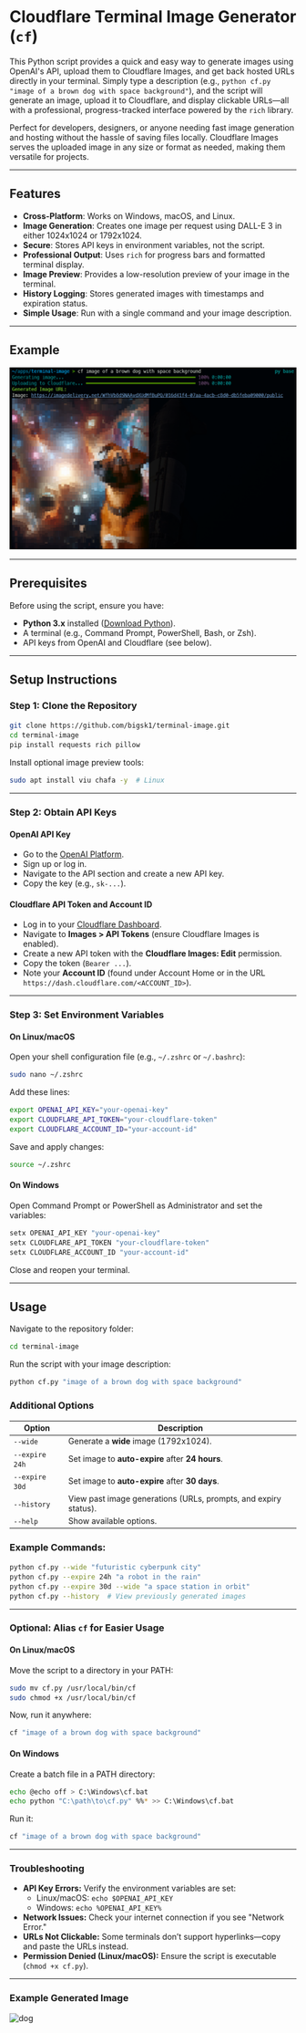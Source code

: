 # Cloudflare Terminal Image Generator (`cf`)

This Python script provides a quick and easy way to generate images using OpenAI's API, upload them to Cloudflare Images, and get back hosted URLs directly in your terminal. Simply type a description (e.g., `python cf.py "image of a brown dog with space background"`), and the script will generate an image, upload it to Cloudflare, and display clickable URLs—all with a professional, progress-tracked interface powered by the `rich` library.

Perfect for developers, designers, or anyone needing fast image generation and hosting without the hassle of saving files locally. Cloudflare Images serves the uploaded image in any size or format as needed, making them versatile for projects.

---

## Features

- **Cross-Platform**: Works on Windows, macOS, and Linux.
- **Image Generation**: Creates one image per request using DALL-E 3 in either 1024x1024 or 1792x1024.
- **Secure**: Stores API keys in environment variables, not the script.
- **Professional Output**: Uses `rich` for progress bars and formatted terminal display.
- **Image Preview**: Provides a low-resolution preview of your image in the terminal.
- **History Logging**: Stores generated images with timestamps and expiration status.
- **Simple Usage**: Run with a single command and your image description.

---

## Example

![cf2](cf2.png)

---

## Prerequisites

Before using the script, ensure you have:
- **Python 3.x** installed ([Download Python](https://www.python.org/downloads/)).
- A terminal (e.g., Command Prompt, PowerShell, Bash, or Zsh).
- API keys from OpenAI and Cloudflare (see below).

---

## Setup Instructions

### Step 1: Clone the Repository

```bash
git clone https://github.com/bigsk1/terminal-image.git
cd terminal-image
pip install requests rich pillow
```

Install optional image preview tools:
```bash
sudo apt install viu chafa -y  # Linux
```

---

### Step 2: Obtain API Keys

#### OpenAI API Key
- Go to the [OpenAI Platform](https://platform.openai.com/).
- Sign up or log in.
- Navigate to the API section and create a new API key.
- Copy the key (e.g., `sk-...`).

#### Cloudflare API Token and Account ID
- Log in to your [Cloudflare Dashboard](https://dash.cloudflare.com/).
- Navigate to **Images > API Tokens** (ensure Cloudflare Images is enabled).
- Create a new API token with the **Cloudflare Images: Edit** permission.
- Copy the token (`Bearer ...`).
- Note your **Account ID** (found under Account Home or in the URL `https://dash.cloudflare.com/<ACCOUNT_ID>`).

---

### Step 3: Set Environment Variables

#### On Linux/macOS
Open your shell configuration file (e.g., `~/.zshrc` or `~/.bashrc`):
```bash
sudo nano ~/.zshrc
```

Add these lines:
```bash
export OPENAI_API_KEY="your-openai-key"
export CLOUDFLARE_API_TOKEN="your-cloudflare-token"
export CLOUDFLARE_ACCOUNT_ID="your-account-id"
```

Save and apply changes:
```bash
source ~/.zshrc
```

#### On Windows
Open Command Prompt or PowerShell as Administrator and set the variables:
```powershell
setx OPENAI_API_KEY "your-openai-key"
setx CLOUDFLARE_API_TOKEN "your-cloudflare-token"
setx CLOUDFLARE_ACCOUNT_ID "your-account-id"
```

Close and reopen your terminal.

---

## Usage

Navigate to the repository folder:
```bash
cd terminal-image
```

Run the script with your image description:
```bash
python cf.py "image of a brown dog with space background"
```

### Additional Options
| Option | Description |
|--------|-------------|
| `--wide` | Generate a **wide** image (1792x1024). |
| `--expire 24h` | Set image to **auto-expire** after **24 hours**. |
| `--expire 30d` | Set image to **auto-expire** after **30 days**. |
| `--history` | View past image generations (URLs, prompts, and expiry status). |
| `--help` | Show available options. |

### Example Commands:
```bash
python cf.py --wide "futuristic cyberpunk city"
python cf.py --expire 24h "a robot in the rain"
python cf.py --expire 30d --wide "a space station in orbit"
python cf.py --history  # View previously generated images
```

---

### Optional: Alias `cf` for Easier Usage

#### On Linux/macOS
Move the script to a directory in your PATH:
```bash
sudo mv cf.py /usr/local/bin/cf
sudo chmod +x /usr/local/bin/cf
```
Now, run it anywhere:
```bash
cf "image of a brown dog with space background"
```

#### On Windows
Create a batch file in a PATH directory:
```bash
echo @echo off > C:\Windows\cf.bat
echo python "C:\path\to\cf.py" %%* >> C:\Windows\cf.bat
```
Run it:
```bash
cf "image of a brown dog with space background"
```

---

### Troubleshooting

- **API Key Errors:** Verify the environment variables are set:
  - Linux/macOS: `echo $OPENAI_API_KEY`
  - Windows: `echo %OPENAI_API_KEY%`
- **Network Issues:** Check your internet connection if you see "Network Error."
- **URLs Not Clickable:** Some terminals don’t support hyperlinks—copy and paste the URLs instead.
- **Permission Denied (Linux/macOS):** Ensure the script is executable (`chmod +x cf.py`).

---

### Example Generated Image
![dog](https://imagedelivery.net/WfhVb8dSNAAvdXUdMfBuPQ/c22e978e-98f6-43e3-49ce-55fead71d000/public)

